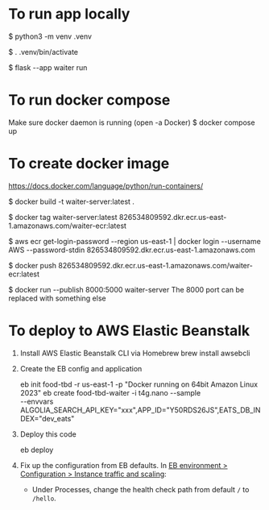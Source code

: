 # To run app locally
$ python3 -m venv .venv

$ . .venv/bin/activate

$ flask --app waiter run

# To run docker compose
Make sure docker daemon is running (open -a Docker)
$ docker compose up

# To create docker image
https://docs.docker.com/language/python/run-containers/

$ docker build -t waiter-server:latest .

$ docker tag waiter-server:latest 826534809592.dkr.ecr.us-east-1.amazonaws.com/waiter-ecr:latest

$ aws ecr get-login-password --region us-east-1 | docker login --username AWS --password-stdin 826534809592.dkr.ecr.us-east-1.amazonaws.com

$ docker push 826534809592.dkr.ecr.us-east-1.amazonaws.com/waiter-ecr:latest

$ docker run --publish 8000:5000 waiter-server 
The 8000 port can be replaced with something else

# To deploy to AWS Elastic Beanstalk

1. Install AWS Elastic Beanstalk CLI via Homebrew
    brew install awsebcli

2. Create the EB config and application

    eb init food-tbd -r us-east-1 -p "Docker running on 64bit Amazon Linux 2023"
    eb create food-tbd-waiter -i t4g.nano --sample \
        --envvars ALGOLIA_SEARCH_API_KEY="xxx",APP_ID="Y50RDS26JS",EATS_DB_INDEX="dev_eats"

3. Deploy this code

    eb deploy

4. Fix up the configuration from EB defaults. In [EB environment > Configuration > Instance traffic and scaling](https://us-east-1.console.aws.amazon.com/elasticbeanstalk/home?region=us-east-1#/environment/configuration/instance-traffic-scaling):

    * Under Processes, change the health check path from default `/` to `/hello`.